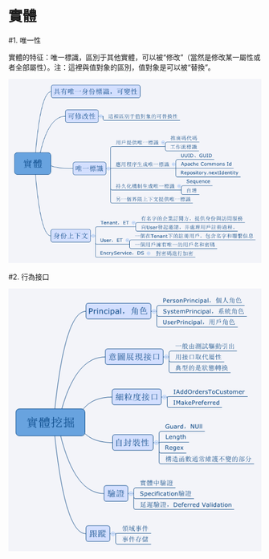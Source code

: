 # 實體

#1. 唯一性

實體的特征：唯一標識，區別于其他實體，可以被“修改”（當然是修改某一屬性或者全部屬性）。注：這裡與值對象的區別，值對象是可以被“替換”。

![](/assets/實體.png)

#2. 行為接口

![](/assets/實體挖掘.png)